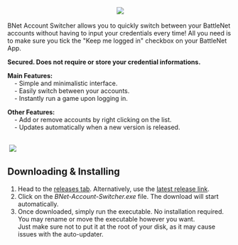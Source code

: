 <p align="center">
  <img src="https://raw.githubusercontent.com/lemasato/BNet-Account-Switcher/master/resources/banners/BLIZZARD_ACCOUNT_SWITCHER.png">
</p> <!-- BAS Banner -->

BNet Account Switcher allows you to quickly switch between your BattleNet accounts without having to input your credentials every time! All you need is to make sure you tick the "Keep me logged in" checkbox on your BattleNet App.

<b>Secured. Does not require or store your credential informations.</b>

<b>Main Features:</b>  
&nbsp;&nbsp;&nbsp;&nbsp;\- Simple and minimalistic interface.  
&nbsp;&nbsp;&nbsp;&nbsp;\- Easily switch between your accounts.  
&nbsp;&nbsp;&nbsp;&nbsp;\- Instantly run a game upon logging in.  

<b>Other Features:</b>  
&nbsp;&nbsp;&nbsp;&nbsp;- Add or remove accounts by right clicking on the list.  
&nbsp;&nbsp;&nbsp;&nbsp;- Updates automatically when a new version is released.
<br><br>
<p align="left">
  <img src="https://raw.githubusercontent.com/lemasato/BNet-Account-Switcher/master/resources/screenshots/interface.gif">
</p> <!-- Interface GIF -->

## Downloading & Installing
1. Head to the [releases tab](https://github.com/lemasato/BNet-Account-Switcher/releases). Alternatively, use the [latest release link](https://github.com/lemasato/BNet-Account-Switcher/releases/latest).  
1. Click on the <i>BNet-Account-Switcher.exe</i> file. The download will start automatically.  
1. Once downloaded, simply run the executable. No installation required.  
   You may rename or move the executable however you want.  
   Just make sure not to put it at the root of your disk, as it may cause issues with the auto-updater.
